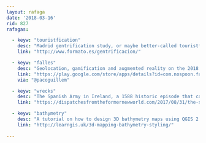 ```yaml
---
layout: rafaga
date: '2018-03-16'
rid: 827
rafagas:

  - keyw: "touristfication"
    desc: "Madrid gentrification study, or maybe better-called touristfication"
    link: "http://www.formato.es/gentrificacion/"

  - keyw: "falles"
    desc: "Geolocation, gamification and augmented reality on the 2018 Valencia Falles official mobile app to enjoy the festival "
    link: "https://play.google.com/store/apps/details?id=com.nospoon.fallasplayandgo"
    via: "@pacoguillem"

  - keyw: "wrecks"
    desc: "The Spanish Army in Ireland, a 1588 historic episode that can be rediscovered with this coast tour guides"
    link: "https://dispatchesfromtheformernewworld.com/2017/08/31/the-spanish-armada-according-to-the-irish/"

  - keyw: "bathymetry"
    desc: "A tutorial on how to design 3D bathymetry maps using QGIS 2.18 to display the seabed"
    link: "http://learngis.uk/3d-mapping-bathymetry-styling/"
    
---
```

